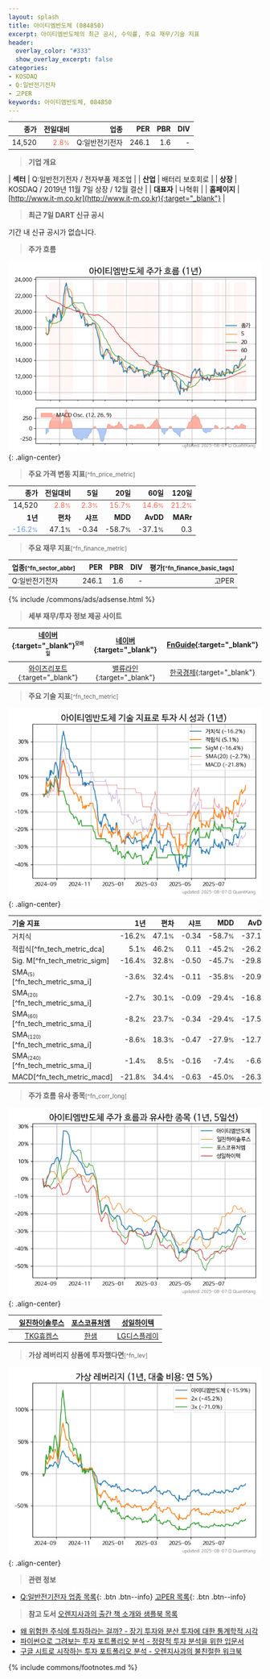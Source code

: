 ```yaml
---
layout: splash
title: 아이티엠반도체 (084850)
excerpt: 아이티엠반도체의 최근 공시, 수익률, 주요 재무/기술 지표
header:
  overlay_color: "#333"
  show_overlay_excerpt: false
categories:
- KOSDAQ
- Q:일반전기전자
- 고PER
keywords: 아이티엠반도체, 084850
---
```


| **종가** | **전일대비** | **업종** | **PER** | **PBR** | **DIV** |
| -------: | -----------: | -------: | ------: | ------: | ------: |
| 14,520 | <span style="color: tomato">2.8<small>%</small></span> | Q:일반전기전자 | 246.1 | 1.6 | - |

<!-- more -->


> **기업 개요**<a id="company"></a>

| <span style="white-space:nowrap;">**섹터**</span> | Q:일반전기전자 / 전자부품 제조업 |
| <span style="white-space:nowrap;">**산업**</span> | 배터리 보호회로 |
| <span style="white-space:nowrap;">**상장**</span> | KOSDAQ / 2019년 11월 7일 상장 / 12월 결산 |
| <span style="white-space:nowrap;">**대표자**</span> | 나혁휘 |
| <span style="white-space:nowrap;">**홈페이지**</span> | [http://www.it-m.co.kr](http://www.it-m.co.kr){:target="_blank"} |


> **최근 7일 DART 신규 공시**<a id="dart"></a>

기간 내 신규 공시가 없습니다.


> **주가 흐름**<a id="price"></a>

![084850](/stock/images/084850.png){: .align-center}


> **주요 가격 변동 지표**<small>[^fn_price_metric]</small>

| **종가** | **전일대비** | **5일** | **20일** | **60일** | **120일** |
| -------: | -----------: | ------: | -------: | -------: | --------: |
| 14,520 | <span style="color: tomato">2.8<small>%</small></span> | <span style="color: tomato">2.3<small>%</small></span> | <span style="color: tomato">15.7<small>%</small></span> | <span style="color: tomato">14.6<small>%</small></span> | <span style="color: tomato">21.2<small>%</small></span> |
| **1년** | **편차** | **샤프** | **MDD** | **AvDD** | **MARr** |
| <span style="color: cornflowerblue">-16.2<small>%</small></span> | 47.1<small>%</small> | -0.34 | -58.7<small>%</small> | -37.1<small>%</small> | 0.3 |


> **주요 재무 지표**<small>[^fn_finance_metric]</small>

| **업종**<small>[^fn_sector_abbr]</small> | **PER** | **PBR** | **DIV** | **평가**<small>[^fn_finance_basic_tags]</small> |
| :--------------------------------------- | ------: | ------: | ------: | ----------------------------------------------: |
| Q:일반전기전자 | 246.1 | 1.6 | - | 고PER |



{% include /commons/ads/adsense.html %}

> **세부 재무/투자 정보 제공 사이트**

| [네이버](https://m.stock.naver.com/domestic/stock/084850/finance/summary){:target="_blank"}<sup><small>모바일</small></sup> | [네이버](https://finance.naver.com/item/coinfo.naver?code=084850){:target="_blank"} | [FnGuide](https://comp.fnguide.com/SVO2/ASP/SVD_Invest.asp?gicode=A084850&MenuYn=Y){:target="_blank"} |
| :---: | :---: | :---: |
| [와이즈리포트](https://comp.wisereport.co.kr/company/c1040001.aspx?cmp_cd=084850){:target="_blank"} | [밸류라인](https://www.valueline.co.kr/finance/summary/084850){:target="_blank"} | [한국경제](https://markets.hankyung.com/stock/084850/financial-summary){:target="_blank"} |


> **주요 기술 지표**<small>[^fn_tech_metric]</small>


![084850](/stock/images/084850_tech.png){: .align-center}

| **기술 지표** | **1년** | **편차** | **샤프** | **MDD** | **AvDD** |
| :------------ | ------: | -----------: | -------: | ------: | -------: |
| 거치식 | -16.2<small>%</small> | 47.1<small>%</small> | -0.34 | -58.7<small>%</small> | -37.1<small>%</small> |
| 적립식[^fn_tech_metric_dca] | 5.1<small>%</small> | 46.2<small>%</small> | 0.11 | -45.2<small>%</small> | -26.2<small>%</small> |
| Sig. M[^fn_tech_metric_sigm] | -16.4<small>%</small> | 32.8<small>%</small> | -0.50 | -45.7<small>%</small> | -29.8<small>%</small> |
| SMA<small><sub>(5)</sub></small>[^fn_tech_metric_sma_i] | -3.6<small>%</small> | 32.4<small>%</small> | -0.11 | -35.8<small>%</small> | -20.9<small>%</small> |
| SMA<small><sub>(20)</sub></small>[^fn_tech_metric_sma_i] | -2.7<small>%</small> | 30.1<small>%</small> | -0.09 | -29.4<small>%</small> | -16.8<small>%</small> |
| SMA<small><sub>(60)</sub></small>[^fn_tech_metric_sma_i] | -8.2<small>%</small> | 23.7<small>%</small> | -0.34 | -29.4<small>%</small> | -17.5<small>%</small> |
| SMA<small><sub>(120)</sub></small>[^fn_tech_metric_sma_i] | -8.6<small>%</small> | 18.3<small>%</small> | -0.47 | -27.9<small>%</small> | -12.7<small>%</small> |
| SMA<small><sub>(240)</sub></small>[^fn_tech_metric_sma_i] | -1.4<small>%</small> | 8.5<small>%</small> | -0.16 | -7.4<small>%</small> | -6.6<small>%</small> |
| MACD[^fn_tech_metric_macd] | -21.8<small>%</small> | 34.4<small>%</small> | -0.63 | -45.0<small>%</small> | -26.3<small>%</small> |


> **주가 흐름 유사 종목**<a id="corr"></a><small>[^fn_corr_long]</small>

![084850](/stock/images/084850_corr.png){: .align-center}

|       | [일진하이솔루스](/271940/) | [포스코퓨처엠](/003670/) | [성일하이텍](/365340/) |
| :---: | :------------------------------------: | :------------------------------------: | :------------------------------------: |
|       | [TKG휴켐스](/069260/) | [한샘](/009240/) | [LG디스플레이](/034220/) |


> **가상 레버리지 상품에 투자했다면**<a id="2x"></a><small>[^fn_lev]</small>

![084850](/stock/images/084850_2x.png){: .align-center}


> **관련 정보**

- [Q:일반전기전자 업종 목록](/stats/sector/kosdaq_업종_일반전기전자_종목/){: .btn .btn--info} [고PER 목록](/fn/fn_high_per/){: .btn .btn--info}

> **참고 도서** [오렌지사과의 출간 책 소개와 샘플북 목록](https://kongdori.tistory.com/691)

- [왜 위험한 주식에 투자하라는 걸까? - 장기 투자와 분산 투자에 대한 통계학적 시각](https://kongdori.tistory.com/421)
- [파이썬으로 그려보는 투자 포트폴리오 분석  - 정량적 투자 분석을 위한 입문서](https://kongdori.tistory.com/643)
- [구글 시트로 시작하는 투자 포트폴리오 분석 - 오렌지사과의 불친절한 워크북](https://kongdori.tistory.com/449)


{% include commons/footnotes.md %}